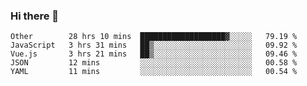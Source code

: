 ### Hi there 👋

<!--
**Hundeklemmen/Hundeklemmen** is a ✨ _special_ ✨ repository because its `README.md` (this file) appears on your GitHub profile.

Here are some ideas to get you started:

- 🔭 I’m currently working on ...
- 🌱 I’m currently learning ...
- 👯 I’m looking to collaborate on ...
- 🤔 I’m looking for help with ...
- 💬 Ask me about ...
- 📫 How to reach me: ...
- 😄 Pronouns: ...
- ⚡ Fun fact: ...
-->
<!--START_SECTION:waka-->
```text
Other        28 hrs 10 mins  ███████████████████▓░░░░░   79.19 % 
JavaScript   3 hrs 31 mins   ██▒░░░░░░░░░░░░░░░░░░░░░░   09.92 % 
Vue.js       3 hrs 21 mins   ██▒░░░░░░░░░░░░░░░░░░░░░░   09.46 % 
JSON         12 mins         ░░░░░░░░░░░░░░░░░░░░░░░░░   00.58 % 
YAML         11 mins         ░░░░░░░░░░░░░░░░░░░░░░░░░   00.54 % 
```
<!--END_SECTION:waka-->

